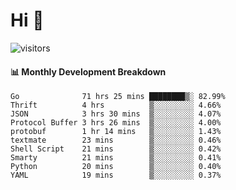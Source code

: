 # Hi 👋
 
![visitors](https://visitor-badge.glitch.me/badge?page_id=sorcererxw.sorcererx)

#### 📊 Monthly Development Breakdown

<!--START_SECTION:waka-->
```text
Go              71 hrs 25 mins ████████▒░ 82.99%
Thrift          4 hrs          ▒░░░░░░░░░ 4.66%
JSON            3 hrs 30 mins  ▒░░░░░░░░░ 4.07%
Protocol Buffer 3 hrs 26 mins  ▒░░░░░░░░░ 4.00%
protobuf        1 hr 14 mins   ▒░░░░░░░░░ 1.43%
textmate        23 mins        ▒░░░░░░░░░ 0.46%
Shell Script    21 mins        ▒░░░░░░░░░ 0.42%
Smarty          21 mins        ▒░░░░░░░░░ 0.41%
Python          20 mins        ▒░░░░░░░░░ 0.40%
YAML            19 mins        ▒░░░░░░░░░ 0.37%
```
<!--END_SECTION:waka-->
